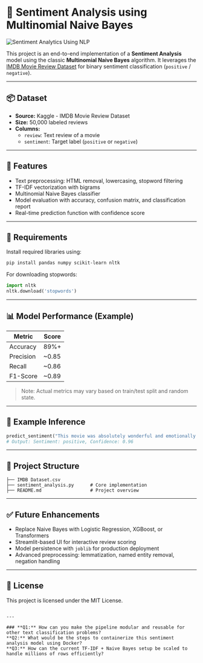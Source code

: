 # 🎯 Sentiment Analysis using Multinomial Naive Bayes

![Sentiment Analytics Using NLP](https://github.com/user-attachments/assets/c8331ed9-8959-4d20-b45d-70db5ba7eb3f)



This project is an end-to-end implementation of a **Sentiment Analysis** model using the classic **Multinomial Naive Bayes** algorithm. It leverages the [IMDB Movie Review Dataset](https://www.kaggle.com/datasets/lakshmi25npathi/imdb-dataset-of-50k-movie-reviews) for binary sentiment classification (`positive` / `negative`).

---

## 📦 Dataset

- **Source:** Kaggle - IMDB Movie Review Dataset
- **Size:** 50,000 labeled reviews
- **Columns:**  
  - `review`: Text review of a movie  
  - `sentiment`: Target label (`positive` or `negative`)

---

## 📌 Features

- Text preprocessing: HTML removal, lowercasing, stopword filtering
- TF-IDF vectorization with bigrams
- Multinomial Naive Bayes classifier
- Model evaluation with accuracy, confusion matrix, and classification report
- Real-time prediction function with confidence score

---

## 🔧 Requirements

Install required libraries using:

```bash
pip install pandas numpy scikit-learn nltk
```

For downloading stopwords:

```python
import nltk
nltk.download('stopwords')
```

---

## 📊 Model Performance (Example)

| Metric        | Score     |
|---------------|-----------|
| Accuracy      | 89%+      |
| Precision     | ~0.85     |
| Recall        | ~0.86     |
| F1-Score      | ~0.89     |

> Note: Actual metrics may vary based on train/test split and random state.

---

## 🧠 Example Inference

```python
predict_sentiment("This movie was absolutely wonderful and emotionally touching.")
# Output: Sentiment: positive, Confidence: 0.96
```

---

## 📂 Project Structure

```text
├── IMDB Dataset.csv
├── sentiment_analysis.py      # Core implementation
├── README.md                  # Project overview
```

---

## ✅ Future Enhancements

- Replace Naive Bayes with Logistic Regression, XGBoost, or Transformers
- Streamlit-based UI for interactive review scoring
- Model persistence with `joblib` for production deployment
- Advanced preprocessing: lemmatization, named entity removal, negation handling

---

## 📜 License

This project is licensed under the MIT License.
```

---

### **Q1:** How can you make the pipeline modular and reusable for other text classification problems?  
**Q2:** What would be the steps to containerize this sentiment analysis model using Docker?  
**Q3:** How can the current TF-IDF + Naive Bayes setup be scaled to handle millions of rows efficiently?
